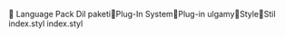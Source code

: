       Language Pack
   Dil paketi   Plug-In System   Plug-in ulgamy   Style   Stil
   index.styl
   index.styl
